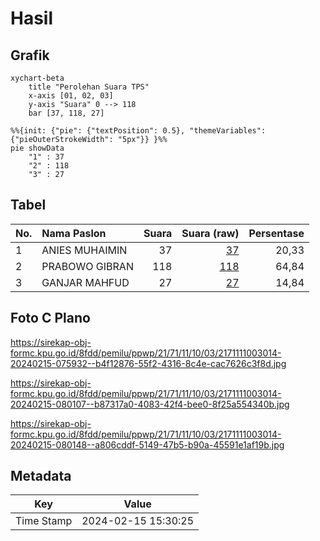 # Hasil

## Grafik

```mermaid
xychart-beta
    title "Perolehan Suara TPS"
    x-axis [01, 02, 03]
    y-axis "Suara" 0 --> 118
    bar [37, 118, 27]
```

```mermaid
%%{init: {"pie": {"textPosition": 0.5}, "themeVariables": {"pieOuterStrokeWidth": "5px"}} }%%
pie showData
    "1" : 37
    "2" : 118
    "3" : 27
```

## Tabel

| No. | Nama Paslon    | Suara | Suara (raw) | Persentase |
|:--- |:-------------- | -----:| -----------:| ----------:|
| 1   | ANIES MUHAIMIN | 37    | [37][p-1]   | 20,33      |
| 2   | PRABOWO GIBRAN | 118   | [118][p-2]  | 64,84      |
| 3   | GANJAR MAHFUD  | 27    | [27][p-3]   | 14,84      |


[p-1]: https://github.com/gigit-pemilu/pemilu-2024-21-kepulauan-riau/blob/main/pilpres/hitung-suara/sub/21-kepulauan-riau/sub/71-kota-batam/sub/11-sagulung/sub/1003-sungai-lekop/sub/014-tps/sub/paslon-1.txt
[p-2]: https://github.com/gigit-pemilu/pemilu-2024-21-kepulauan-riau/blob/main/pilpres/hitung-suara/sub/21-kepulauan-riau/sub/71-kota-batam/sub/11-sagulung/sub/1003-sungai-lekop/sub/014-tps/sub/paslon-2.txt
[p-3]: https://github.com/gigit-pemilu/pemilu-2024-21-kepulauan-riau/blob/main/pilpres/hitung-suara/sub/21-kepulauan-riau/sub/71-kota-batam/sub/11-sagulung/sub/1003-sungai-lekop/sub/014-tps/sub/paslon-3.txt

## Foto C Plano

https://sirekap-obj-formc.kpu.go.id/8fdd/pemilu/ppwp/21/71/11/10/03/2171111003014-20240215-075932--b4f12876-55f2-4316-8c4e-cac7626c3f8d.jpg

https://sirekap-obj-formc.kpu.go.id/8fdd/pemilu/ppwp/21/71/11/10/03/2171111003014-20240215-080107--b87317a0-4083-42f4-bee0-8f25a554340b.jpg

https://sirekap-obj-formc.kpu.go.id/8fdd/pemilu/ppwp/21/71/11/10/03/2171111003014-20240215-080148--a806cddf-5149-47b5-b90a-45591e1af19b.jpg


## Metadata

| Key        | Value               |
| ---------- | ------------------- |
| Time Stamp | 2024-02-15 15:30:25 |



